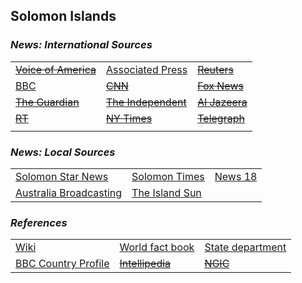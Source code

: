 ## Solomon Islands ##

### _News: International Sources_ ###
|   |   |   |
| --- | --- | --- |
| [~~Voice of America~~]() | [Associated Press](https://apnews.com/SolomonIslands) | [~~Reuters~~]() |
| [BBC](https://www.bbc.com/news/topics/cwlw3xz0145t/solomon-islands) | [~~CNN~~]() | [~~Fox News~~]() |
| [~~The Guardian~~]()  | [~~The Independent~~]() | [~~Al Jazeera~~]() |
| [~~RT~~]() | [~~NY Times~~]() | [~~Telegraph~~]() |
|  |  |  |

### _News: Local Sources_ ###
|   |   |   |
| --- | --- | --- |
| [Solomon Star News](https://solomonstarnews.com/) | [Solomon Times](https://www.solomontimes.com/news/latest) | [News 18](https://www.news18.com/newstopics/solomon-islands.html) |
| [Australia Broadcasting](https://www.abc.net.au/news/topic/solomon-islands) | [The Island Sun](https://theislandsun.com.sb/) |  |


### _References_ ###
|   |   |   |
| --- | --- | --- |
| [Wiki](https://en.wikipedia.org/wiki/Solomon_Islands) | [World fact book](https://www.cia.gov/library/publications/resources/the-world-factbook/geos/bp.html) | [State department](https://www.state.gov/countries-areas/solomon-islands/) |
| [BBC Country Profile](https://www.bbc.com/news/world-asia-15896396) | [~~Intellipedia~~]() | [~~NGIC~~]() |
